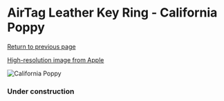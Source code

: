 # AirTag Leather Key Ring - California Poppy

[Return to previous page](/airtag)

[High-resolution image from Apple](https://store.storeimages.cdn-apple.com/8756/as-images.apple.com/is/MM083?wid=4500&hei=4500&fmt=png)

<div style="width: 384px"><img src="/everypreview/MM083.png" alt="California Poppy"></div>

### Under construction
